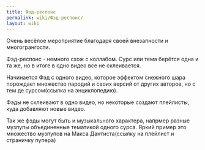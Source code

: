 ```yaml
---
title: Фэд-респонс
permalink: wiki/Фэд-респонс/
layout: wiki
---
```


Очень весёлое мероприятие благодаря своей внезапности и многогрангости.

Фэд-респонс - немного схож с коллабом. Сурс или тема берётся одна и та
же, но в итоге в одно видео все не склеивается.

Начинается Фэд с одного видео, которое эффектом снежного шара порождает
множество пародий и своих версий от других авторов, но с тем де
сурсом(ссылка на энциклопедию). 

Фэды не склеивают в одно видео, но некоторые создают плейлисты, куда
добавляют новые видео.

Так же фэды могут быть и музыкального характера, напрмер разные музпупы
объединенные тематикой одного сурса. Яркий пример это множество музпупов
на Макса Дантиста(ссылку на плейлист и страничку пупера)
